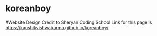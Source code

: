 # koreanboy

#Website Design Credit to Sheryan Coding School
Link for this page is 
https://kaushikvishwakarma.github.io/koreanboy/
